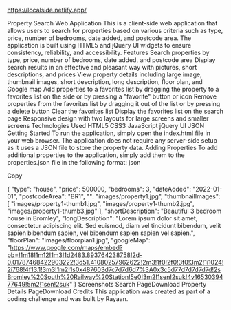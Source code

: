 https://localside.netlify.app/

Property Search Web Application
This is a client-side web application that allows users to search for properties based on various criteria such as type, price, number of bedrooms, date added, and postcode area. The application is built using HTML5 and jQuery UI widgets to ensure consistency, reliability, and accessibility.
Features
Search properties by type, price, number of bedrooms, date added, and postcode area
Display search results in an effective and pleasant way with pictures, short descriptions, and prices
View property details including large image, thumbnail images, short description, long description, floor plan, and Google map
Add properties to a favorites list by dragging the property to a favorites list on the side or by pressing a "favorite" button or icon
Remove properties from the favorites list by dragging it out of the list or by pressing a delete button
Clear the favorites list
Display the favorites list on the search page
Responsive design with two layouts for large screens and smaller screens
Technologies Used
HTML5
CSS3
JavaScript
jQuery UI
JSON
Getting Started
To run the application, simply open the index.html file in your web browser. The application does not require any server-side setup as it uses a JSON file to store the property data.
Adding Properties
To add additional properties to the application, simply add them to the properties.json file in the following format:
json

Copy

{
  "type": "house",
  "price": 500000,
  "bedrooms": 3,
  "dateAdded": "2022-01-01",
  "postcodeArea": "BR1",
  "": "images/property1.jpg",
  "thumbnailImages": [
    "images/property1-thumb1.jpg",
    "images/property1-thumb2.jpg",
    "images/property1-thumb3.jpg"
  ],
  "shortDescription": "Beautiful 3 bedroom house in Bromley",
  "longDescription": "Lorem ipsum dolor sit amet, consectetur adipiscing elit. Sed euismod, diam vel tincidunt bibendum, velit sapien bibendum sapien, vel bibendum sapien sapien vel sapien.",
  "floorPlan": "images/floorplan1.jpg",
  "googleMap": "https://www.google.com/maps/embed?pb=!1m18!1m12!1m3!1d2483.893764238758!2d-0.01787468422903222!3d51.41080257962622!2m3!1f0!2f0!3f0!3m2!1i1024!2i768!4f13.1!3m3!1m2!1s0x487603d7c7d7d6d7%3A0x3c5d77d7d7d7d7d!2sBromley%20South%20Railway%20Station!5e0!3m2!1sen!2suk!4v1653039477649!5m2!1sen!2suk"
}
Screenshots
Search PageDownload
Property Details PageDownload
Credits
This application was created as part of a coding challenge and was built by Rayaan.
